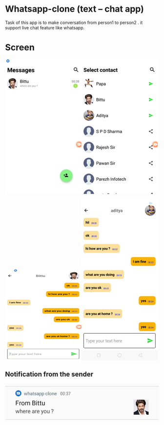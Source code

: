 # Whatsapp-clone (text – chat app)
Task of this app is to make conversation from person1 to person2 . it support live chat feature like whatsapp.

# Screen 
<img src="images/home.jpeg" alt="Your image title" width="250"/><img src="images/contacts.jpeg" alt="Your image title" width="250"/>

<img src="images/person_1.jpeg" alt="Your image title" width="250" height="300"/><img src="images/person_2.jpeg" alt="Your image title" width="250"/>


## Notification from the sender 
![](images/notif.jpeg) &nbsp;
